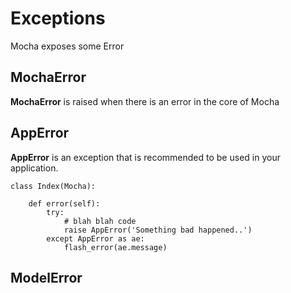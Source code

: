

# Exceptions

Mocha exposes some Error

## MochaError

**MochaError** is raised when there is an error in the core of Mocha


## AppError

**AppError** is an exception that is recommended to be used in your application. 


    class Index(Mocha):
        
        def error(self):
            try:
                # blah blah code
                raise AppError('Something bad happened..')
            except AppError as ae:
                flash_error(ae.message)


## ModelError



